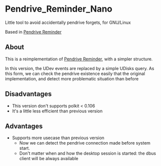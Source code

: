 # Pendrive_Reminder_Nano
Little tool to avoid accidentally pendrive forgets, for GNU/Linux

Based in [Pendrive Reminder](https://github.com/AlmuHS/Pendrive_Reminder)

## About

This is a reimplementation of [Pendrive Reminder](https://github.com/AlmuHS/Pendrive_Reminder), with a simpler structure.

In this version, the UDev events are replaced by a simple UDisks query.
As this form, we can check the pendrive existence easily that the original implementation, and detect more problematic situation than before

## Disadvantages

  -  This version don't supports polkit < 0.106
  -  It's a little less efficient than previous version

## Advantages
	
  - Supports more usecase than previous version
     - Now we can detect the pendrive connection made before system start.
     - Don't matter when and how the desktop session is started: the dbus client will be always available 


